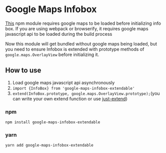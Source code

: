 # Google Maps Infobox

[This](https://github.com/lucasfs7/google-maps-infobox-module) npm module requires google maps to be loaded before initializing info box. 
If you are using webpack or browserify, it requires google maps javascript api to be loaded during the build process

Now this module will get bundled without google maps being loaded, but you need to ensure Infobox is extended with prototype methods of `google.maps.OverlayView` before initializing it.



## How to use
1. Load google maps javascript api asynchronously
2. `import {InfoBox} from 'google-maps-infobox-extendable'`
3. `extend(InfoBox.prototype, google.maps.OverlayView.prototype);`(you can write your own extend function or use [just-extend](https://www.npmjs.com/package/just-extend))

### npm
`npm install google-maps-infobox-extendable`

### yarn
`yarn add google-maps-infobox-extendable`